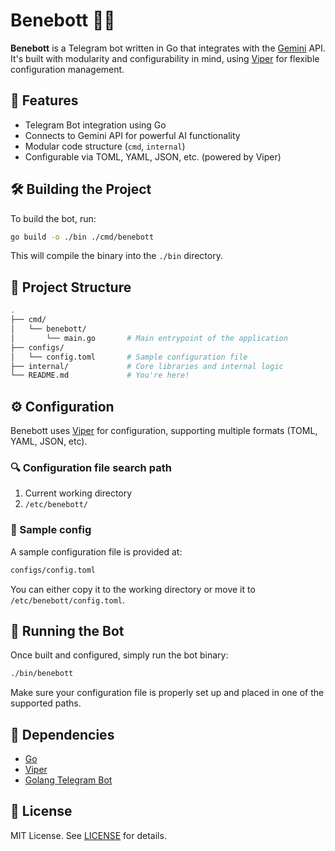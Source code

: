 # Benebott 🤖✨

**Benebott** is a Telegram bot written in Go that integrates with the [Gemini](https://deepmind.google/technologies/gemini/) API. It's built with modularity and configurability in mind, using [Viper](https://github.com/spf13/viper) for flexible configuration management.

## 🚀 Features

- Telegram Bot integration using Go
- Connects to Gemini API for powerful AI functionality
- Modular code structure (`cmd`, `internal`)
- Configurable via TOML, YAML, JSON, etc. (powered by Viper)

## 🛠️ Building the Project

To build the bot, run:

```bash
go build -o ./bin ./cmd/benebott
```

This will compile the binary into the `./bin` directory.

## 📁 Project Structure

```bash
.
├── cmd/
│   └── benebott/
│       └── main.go       # Main entrypoint of the application
├── configs/
│   └── config.toml       # Sample configuration file
├── internal/             # Core libraries and internal logic
└── README.md             # You're here!
```

## ⚙️ Configuration

Benebott uses [Viper](https://github.com/spf13/viper) for configuration, supporting multiple formats (TOML, YAML, JSON, etc).

### 🔍 Configuration file search path

1. Current working directory
2. `/etc/benebott/`

### 📄 Sample config

A sample configuration file is provided at:

```bash
configs/config.toml
```

You can either copy it to the working directory or move it to `/etc/benebott/config.toml`.

## 🧪 Running the Bot

Once built and configured, simply run the bot binary:

```bash
./bin/benebott
```

Make sure your configuration file is properly set up and placed in one of the supported paths.

## 🧱 Dependencies

- [Go](https://golang.org/)
- [Viper](https://github.com/spf13/viper)
- [Golang Telegram Bot](https://github.com/go-telegram/bot)

## 📜 License

MIT License. See [LICENSE](./LICENSE) for details.
